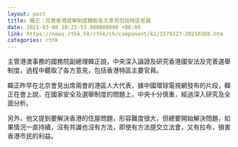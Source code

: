 ```yaml
---
layout: post
title: 韓正：完善香港選舉制度聽取各方意見包括特區官員
date: 2021-03-08 10:25:53.000000000 +08:00
link: https://news.rthk.hk/rthk/ch/component/k2/1579327-20210308.htm
categories: rthk
---
```


主管港澳事務的國務院副總理韓正說，中央深入論證及研究香港國安法及完善選舉制度，過程中聽取了各方意見，包括香港特區主要官員。

韓正昨早在北京會見出席兩會的港區人大代表，據中國環球電視網發布的片段，韓正在會上說，在國家安全及選舉制度的問題上，中央十分慎重，經過深入研究及全面分析。

另外，他又提到要解決香港的住屋問題，形容難度很大，但總要開始解決問題，如果情況一直持續，沒有共識也沒有方法，即使有方法提交立法會，又有拉布，損害香港市民的利益。

